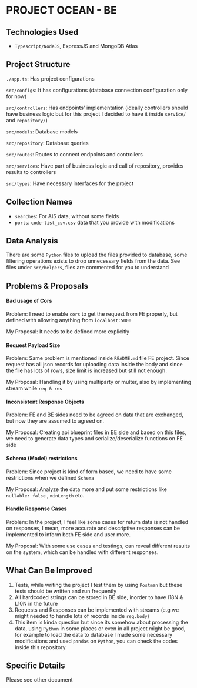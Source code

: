 # PROJECT OCEAN - BE

## Technologies Used
- `Typescript/NodeJS`, ExpressJS and MongoDB Atlas


## Project Structure
`./app.ts`: Has project configurations

`src/configs`: It has configurations (database connection configuration only for now)

`src/controllers`: Has endpoints' implementation (ideally controllers should have business logic but for this project I decided to have it inside `service/` and `repository/`)

`src/models`: Database models

`src/repository`: Database queries

`src/routes`: Routes to connect endpoints and controllers

`src/services`: Have part of business logic and call of repository, provides results to controllers

`src/types`: Have necessary interfaces for the project

## Collection Names
- `searches`: For AIS data, without some fields
- `ports`: `code-list_csv.csv` data that you provide with modifications

## Data Analysis
There are some `Python` files to upload the files provided to database, some filtering operations exists to drop unnecessary fields from the data. See files under `src/helpers`, files are commented for you to understand

## Problems & Proposals
#### Bad usage of Cors
Problem: I need to enable `cors` to get the request from FE properly, but defined with allowing anything from `localhost:5000`

My Proposal: It needs to be defined more explicitly

#### Request Payload Size
Problem: Same problem is mentioned inside `README.md` file FE project. Since request has all json records for uploading data inside the body and since the file has lots of rows, size limit is increased but still not enough.

My Proposal: Handling it by using multiparty or multer, also by implementing stream while `req & res`

#### Inconsistent Response Objects
Problem: FE and BE sides need to be agreed on data that are exchanged, but now they are assumed to agreed on.

My Proposal: Creating api blueprint files in BE side and based on this files, we need to generate data types and serialize/deserialize functions on FE side

#### Schema (Model) restrictions
Problem: Since project is kind of form based, we need to have some restrictions when we defined `Schema`

My Proposal: Analyze the data more and put some restrictions like `nullable: false` , `minLength` etc.

#### Handle Response Cases
Problem: In the project, I feel like some cases for return data is not handled on responses, I mean, more accurate and descriptive responses can be implemented to inform both FE side and user more.

My Proposal: With some use cases and testings, can reveal different results on the system, which can be handled with different responses.

## What Can Be Improved
1. Tests, while writing the project I test them by using `Postman` but these tests should be written and run frequently
2. All hardcoded strings can be stored in BE side, inorder to have I18N & L10N in the future
3. Requests and Responses can be implemented with streams (e.g we might needed to handle lots of records inside `req.body`)
4. This item is kinda question but since its somehow about processing the data, using `Python` in some places or even in all project might be good, for example to load the data to database I made some necessary modifications and used `pandas` on `Python`, you can check the codes inside this repository
## Specific Details
Please see other document